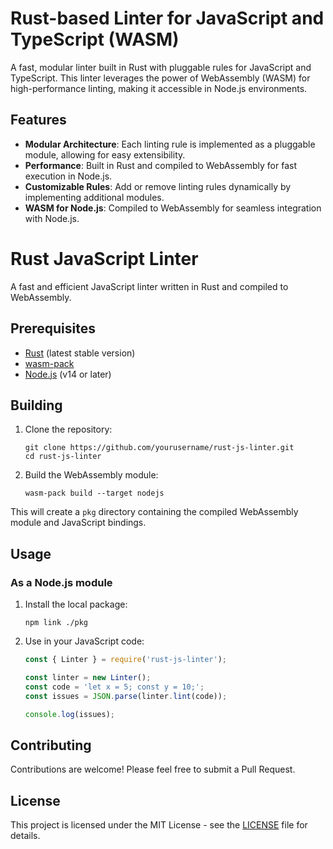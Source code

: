 # Rust-based Linter for JavaScript and TypeScript (WASM)

A fast, modular linter built in Rust with pluggable rules for JavaScript and TypeScript. This linter leverages the power of WebAssembly (WASM) for high-performance linting, making it accessible in Node.js environments.

## Features

- **Modular Architecture**: Each linting rule is implemented as a pluggable module, allowing for easy extensibility.
- **Performance**: Built in Rust and compiled to WebAssembly for fast execution in Node.js.
- **Customizable Rules**: Add or remove linting rules dynamically by implementing additional modules.
- **WASM for Node.js**: Compiled to WebAssembly for seamless integration with Node.js.



# Rust JavaScript Linter

A fast and efficient JavaScript linter written in Rust and compiled to WebAssembly.


## Prerequisites

- [Rust](https://www.rust-lang.org/tools/install) (latest stable version)
- [wasm-pack](https://rustwasm.github.io/wasm-pack/installer/)
- [Node.js](https://nodejs.org/) (v14 or later)

## Building

1. Clone the repository:
   ```
   git clone https://github.com/yourusername/rust-js-linter.git
   cd rust-js-linter
   ```

2. Build the WebAssembly module:
   ```
   wasm-pack build --target nodejs
   ```

This will create a `pkg` directory containing the compiled WebAssembly module and JavaScript bindings.

## Usage

### As a Node.js module

1. Install the local package:
   ```
   npm link ./pkg
   ```

2. Use in your JavaScript code:
   ```javascript
   const { Linter } = require('rust-js-linter');

   const linter = new Linter();
   const code = 'let x = 5; const y = 10;';
   const issues = JSON.parse(linter.lint(code));

   console.log(issues);
   ```

## Contributing

Contributions are welcome! Please feel free to submit a Pull Request.

## License

This project is licensed under the MIT License - see the [LICENSE](LICENSE) file for details.
